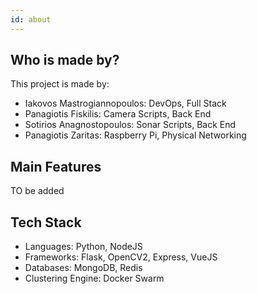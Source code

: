 ```yaml
---
id: about
---
```


## Who is made by?

This project is made by:

* Iakovos Mastrogiannopoulos: DevOps, Full Stack
* Panagiotis Fiskilis: Camera Scripts, Back End
* Sotirios Anagnostopoulos: Sonar Scripts, Back End
* Panagiotis Zaritas: Raspberry Pi, Physical Networking

## Main Features

TO be added

## Tech Stack

* Languages: Python, NodeJS
* Frameworks: Flask, OpenCV2, Express, VueJS
* Databases: MongoDB, Redis
* Clustering Engine: Docker Swarm
